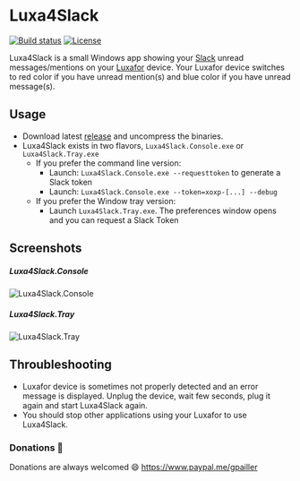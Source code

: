 # Luxa4Slack
[![Build status](https://ci.appveyor.com/api/projects/status/jr2u84tj866eferw?svg=true)](https://ci.appveyor.com/project/gpailler/luxa4slack)
[![License](https://img.shields.io/badge/license-MIT-blue.svg)](https://github.com/gpailler/luxa4slack/blob/master/LICENSE)

Luxa4Slack is a small Windows app showing your [Slack](https://slack.com/) unread messages/mentions on your [Luxafor](http://luxafor.com/) device.
Your Luxafor device switches to red color if you have unread mention(s) and blue color if you have unread message(s).

## Usage
- Download latest [release](https://github.com/gpailler/Luxa4Slack/releases/latest) and uncompress the binaries.
- Luxa4Slack exists in two flavors, `Luxa4Slack.Console.exe` or `Luxa4Slack.Tray.exe`
  - If you prefer the command line version:
    - Launch: `Luxa4Slack.Console.exe --requesttoken` to generate a Slack token
    - Launch: `Luxa4Slack.Console.exe --token=xoxp-[...] --debug`
  - If you prefer the Window tray version:
    - Launch `Luxa4Slack.Tray.exe`. The preferences window opens and you can request a Slack Token

## Screenshots
##### Luxa4Slack.Console
![Luxa4Slack.Console](https://cloud.githubusercontent.com/assets/3621529/16187882/6b0c1b44-3705-11e6-92b3-a941c6eba834.png)
##### Luxa4Slack.Tray
![Luxa4Slack.Tray](https://cloud.githubusercontent.com/assets/3621529/16325091/7eca5c14-39ed-11e6-8969-e67c6709930a.png)

## Throubleshooting
- Luxafor device is sometimes not properly detected and an error message is displayed. Unplug the device, wait few seconds,  plug it again and start Luxa4Slack again.
- You should stop other applications using your Luxafor to use Luxa4Slack.

### Donations :gift:
Donations are always welcomed :smile:
https://www.paypal.me/gpailler
